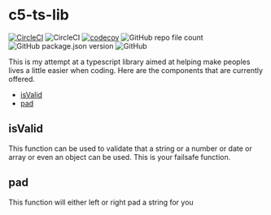 # c5-ts-lib

[![CircleCI](https://dl.circleci.com/status-badge/img/gh/C5m7b4/c5-ts-lib/tree/master.svg?style=svg)](https://dl.circleci.com/status-badge/redirect/gh/C5m7b4/c5-ts-lib/tree/master)
![CircleCI](https://img.shields.io/circleci/build/github/C5m7b4/c5-ts-lib/master?style=plastic)
[![codecov](https://codecov.io/gh/C5m7b4/c5-ts-lib/branch/master/graph/badge.svg?token=eoy3bDqgts)](https://codecov.io/gh/C5m7b4/c5-ts-lib)
![GitHub repo file count](https://img.shields.io/github/directory-file-count/C5m7b4/c5-ts-lib?style=plastic)
![GitHub package.json version](https://img.shields.io/github/package-json/v/C5m7b4/c5-ts-lib?style=plastic)
![GitHub](https://img.shields.io/github/license/c5m7b4/c5-ts-lib?style=plastic)

This is my attempt at a typescript library aimed at helping make peoples lives a little easier when coding. Here are the components that are currently offered.

- [isValid](#isvalid)
- [pad](#pad)

## isValid

This function can be used to validate that a string or a number or date or array or even an object can be used. This is your failsafe function.

## pad

This function will either left or right pad a string for you

